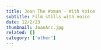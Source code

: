 ```yaml
---
title: Joan The Woman - With Voice
subtitle: Film stills with voice
date: 12/2/23
thumbnail: JoanArc.jpg
related: []
category: ['other']
---
```

